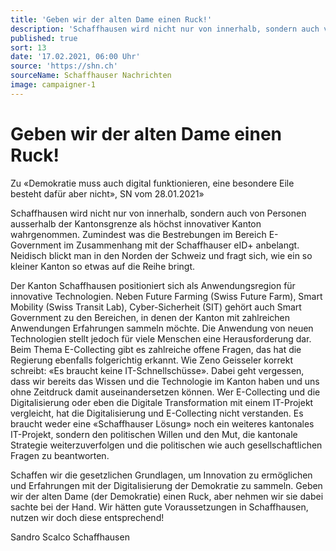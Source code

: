 ```yaml
---
title: 'Geben wir der alten Dame einen Ruck!'
description: 'Schaffhausen wird nicht nur von innerhalb, sondern auch von Personen ausserhalb der Kantonsgrenze als höchst innovativer Kanton wahrgenommen. Zumindest was die Bestrebungen im Bereich E-Government im Zusammenhang mit der Schaffhauser eID+ anbelangt. Neidisch blickt man in den Norden der Schweiz und fragt sich, wie ein so kleiner Kanton so etwas auf die Reihe bringt.'
published: true
sort: 13
date: '17.02.2021, 06:00 Uhr'
source: 'https://shn.ch'
sourceName: Schaffhauser Nachrichten
image: campaigner-1
---
```


# Geben wir der alten Dame einen Ruck!

Zu «Demokratie muss auch digital funktionieren, eine besondere Eile besteht dafür aber nicht», SN vom 28.01.2021»

Schaffhausen wird nicht nur von innerhalb, sondern auch von Personen ausserhalb der Kantonsgrenze als höchst innovativer Kanton wahrgenommen. Zumindest was die Bestrebungen im Bereich E-Government im Zusammenhang mit der Schaffhauser eID+ anbelangt. Neidisch blickt man in den Norden der Schweiz und fragt sich, wie ein so kleiner Kanton so etwas auf die Reihe bringt.

Der Kanton Schaffhausen positioniert sich als Anwendungsregion für innovative Technologien. Neben Future Farming (Swiss Future Farm), Smart Mobility (Swiss Transit Lab), Cyber-Sicherheit (SIT) gehört auch Smart Government zu den Bereichen, in denen der Kanton mit zahlreichen Anwendungen Erfahrungen sammeln möchte. Die Anwendung von neuen Technologien stellt jedoch für viele Menschen eine Herausforderung dar.
Beim Thema E-Collecting gibt es zahlreiche offene Fragen, das hat die Regierung ebenfalls folgerichtig erkannt. Wie Zeno Geisseler korrekt schreibt: «Es braucht keine IT-Schnellschüsse». Dabei geht vergessen, dass wir bereits das Wissen und die Technologie im Kanton haben und uns ohne Zeitdruck damit auseinandersetzen können. Wer E-Collecting und die Digitalisierung oder eben die Digitale Transformation mit einem IT-Projekt vergleicht, hat die Digitalisierung und E-Collecting nicht verstanden. Es braucht weder eine «Schaffhauser Lösung» noch ein weiteres kantonales IT-Projekt, sondern den politischen Willen und den Mut, die kantonale Strategie weiterzuverfolgen und die politischen wie auch gesellschaftlichen Fragen zu beantworten.

Schaffen wir die gesetzlichen Grundlagen, um Innovation zu ermöglichen und Erfahrungen mit der Digitalisierung der Demokratie zu sammeln. Geben wir der alten Dame (der Demokratie) einen Ruck, aber nehmen wir sie dabei sachte bei der Hand. Wir hätten gute Voraussetzungen in Schaffhausen, nutzen wir doch diese entsprechend!

Sandro Scalco
Schaffhausen
